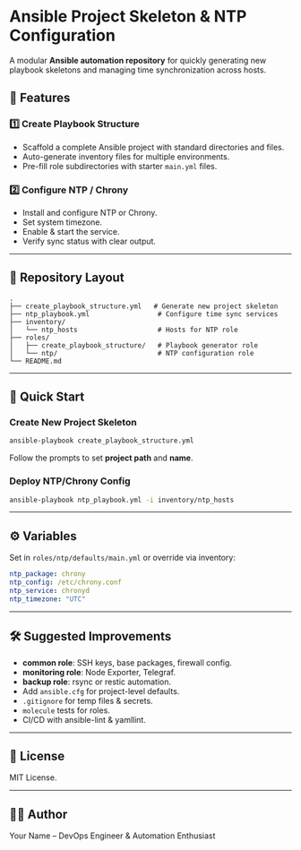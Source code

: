 # Ansible Project Skeleton & NTP Configuration

A modular **Ansible automation repository** for quickly generating new playbook skeletons and managing time synchronization across hosts.

## 📌 Features

### 1️⃣ Create Playbook Structure
- Scaffold a complete Ansible project with standard directories and files.
- Auto-generate inventory files for multiple environments.
- Pre-fill role subdirectories with starter `main.yml` files.

### 2️⃣ Configure NTP / Chrony
- Install and configure NTP or Chrony.
- Set system timezone.
- Enable & start the service.
- Verify sync status with clear output.

---

## 📂 Repository Layout
```
.
├── create_playbook_structure.yml   # Generate new project skeleton
├── ntp_playbook.yml                 # Configure time sync services
├── inventory/
│   └── ntp_hosts                    # Hosts for NTP role
├── roles/
│   ├── create_playbook_structure/   # Playbook generator role
│   └── ntp/                         # NTP configuration role
└── README.md
```

---

## 🚀 Quick Start

### Create New Project Skeleton
```bash
ansible-playbook create_playbook_structure.yml
```
Follow the prompts to set **project path** and **name**.

### Deploy NTP/Chrony Config
```bash
ansible-playbook ntp_playbook.yml -i inventory/ntp_hosts
```

---

## ⚙️ Variables
Set in `roles/ntp/defaults/main.yml` or override via inventory:
```yaml
ntp_package: chrony
ntp_config: /etc/chrony.conf
ntp_service: chronyd
ntp_timezone: "UTC"
```

---

## 🛠 Suggested Improvements
- **common role**: SSH keys, base packages, firewall config.
- **monitoring role**: Node Exporter, Telegraf.
- **backup role**: rsync or restic automation.
- Add `ansible.cfg` for project-level defaults.
- `.gitignore` for temp files & secrets.
- `molecule` tests for roles.
- CI/CD with ansible-lint & yamllint.

---

## 📜 License
MIT License.

---

## 👨‍💻 Author
Your Name – DevOps Engineer & Automation Enthusiast
